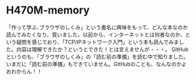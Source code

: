 # H470M-memory
「作って学ぶ､ブラウザのしくみ」という書名に興味をもって、どんな本なのか読んでみたくなり、買いました。以前から、インターネットとは何者なのか、という疑問を感じており、「TCP/IPネットワーク入門」という本も読んでみました。内容は理解できたか？というとできた！とは言えませんが・・・。
GitHubというのも、「ブラウザのしくみ」の「読む前の準備」を読む中で知りました。いまだに「読む前の準備」もできていません。GitHubのことも、なんなのかよおわからん！！
